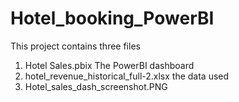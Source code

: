 # Hotel_booking_PowerBI
This project contains three files
1. Hotel Sales.pbix  The PowerBI dashboard 
2. hotel_revenue_historical_full-2.xlsx  the data used
3. Hotel_sales_dash_screenshot.PNG   
